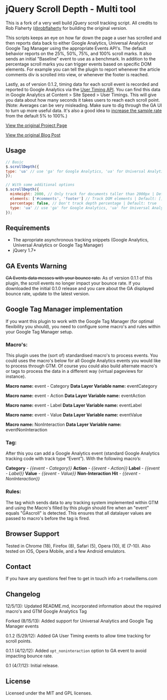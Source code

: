 # jQuery Scroll Depth - Multi tool

This is a fork of a very well build jQuery scroll tracking script. All credits to Rob Flaherty ([@robflaherty](https://twitter.com/robflaherty) for building the original version. 

This scripts keeps an eye on how far down the page a user has scrolled and then reports data back to either Google Analytics, Universal Analytics or Google Tag Manager using the appropriate Events API's. The default behavior reports on the 25%, 50%, 75%, and 100% scroll marks. It also sends an initial "Baseline" event to use as a benchmark.
In addition to the percentage scroll marks you can trigger events based on specific DOM elements. For example you can tell the plugin to report whenever the article comments div is scrolled into view, or whenever the footer is reached.

Lastly, as of version 0.1.2, timing data for each scroll event is recorded and reported to Google Analytics via the [User Timing API](https://developers.google.com/analytics/devguides/collection/gajs/gaTrackingTiming). You can find this data in Google Analytics at Content > Site Speed > User Timings. This will give you data about how many seconds it takes users to reach each scroll point. (Note: Averages can be very misleading. Make sure to dig through the GA UI to turn up more useful data. It's also a good idea to [increase the sample rate](https://developers.google.com/analytics/devguides/collection/gajs/methods/gaJSApiBasicConfiguration#_gat.GA_Tracker_._setSiteSpeedSampleRate) from the default 5% to 100%.)

[View the original Project Page](http://robflaherty.github.com/jquery-scrolldepth/)

[View the original Blog Post](http://www.ravelrumba.com/blog/tracking-scroll-depth-jquery-google-analytics/)

## Usage
```javascript
// Basic
$.scrollDepth({
type: 'ua' // use 'ga' for Google Analytics, 'ua' for Universal Analytics and 'gtm' for Google Tag Manager support
});

// With some additional options
$.scrollDepth({
  minHeight: 2000, // Only track for documents taller than 2000px | Default: 0
  elements: ['#comments', 'footer'] // Track DOM elements | Default: []
  percentage: false, // Don't track depth percentage | Default: true
  type: 'ua' // use 'ga' for Google Analytics, 'ua' for Universal Analytics and 'gtm' for Google Tag Manager support
});
```
## Requirements
* The apropriate asynchronous tracking snippets (Google Analytics, Universal Analytics or Google Tag Manager)
* jQuery 1.7+

## GA Events Warning
<del>GA Events data messes with your bounce rate.</del> As of version 0.1.1 of this plugin, the scroll events no longer impact your bounce rate. If you downloaded the initial 0.1.0 release and you care about the GA displayed bounce rate, update to the latest version.

## Google Tag Manager implementation
If you want this plugin to work with the Google Tag Manager (for optimal flexibility you should), you need to configure some macro's and rules within your Google Tag Manager setup.

### Macro's:
This plugin uses the (sort of) standardised macro's to process events. You could uses the macro's below for all Google Analytics events you would like to process through GTM. Of course  you could also build alternate macro's or tags to process the data in a different way (virtual pageviews for instance). 

**Macro name:** event - Category
**Data Layer Variable name:** eventCategory

**Macro name:** event - Action
**Data Layer Variable name:** eventAction

**Macro name:** event - Label
**Data Layer Variable name:** eventLabel

**Macro name:** event - Value
**Data Layer Variable name:** eventValue

**Macro name:** NonInteraction
**Data Layer Variable name:** eventNonInteraction


### Tag:
After this you can add a Google Analytics event (standard Google Analytics tracking code with track type “Event”). With the following macro’s:

**Category** - _{{event - Category}}_
**Action** - _{{event - Action}}_
**Label** - _{{event - Label}}_
**Value** - _{{event - Value}}_
**Non-Interaction Hit** - _{{event - NonInteraction}}_


### Rules:
The tag which sends data to any tracking system implemented within GTM and using the Macro's filled by this plugin should fire when an "event" equals "GAscroll" is detected. This ensures that all datalayer values are passed to macro's before the tag is fired.


## Browser Support
Tested in Chrome (18), Firefox (8), Safari (5), Opera (10), IE (7-10). Also tested on iOS, Opera Mobile, and a few Android emulators.

## Contact
If you have any questions feel free to get in touch info a-t roelwillems.com

## Changelog

12/5/13): Updated README.md, incorporated information about the required macro's and GTM Google Analytics Tag

Forked (8/15/13): Added support for Universal Analytics and Google Tag Manager events

0.1.2 (5/29/12): Added GA User Timing events to allow time tracking for scroll points.

0.1.1 (4/12/12): Added `opt_noninteraction` option to GA event to avoid impacting bounce rate.

0.1 (4/7/12): Initial release.

## License
Licensed under the MIT and GPL licenses.
